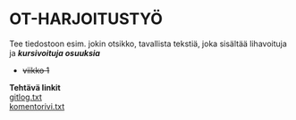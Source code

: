 <h1>OT-HARJOITUSTYÖ</h1>
<p>Tee tiedostoon esim. jokin otsikko, tavallista tekstiä, joka sisältää lihavoituja ja 
  <strong><i>kursivoituja osuuksia</i></strong></p>

<ul>
  <li>
    <strike>viikko 1</strike>  
   </li>
</ul>


<strong>**Tehtävä linkit**</strong>
</br>
[gitlog.txt](https://github.com/sutigit/ot-harjoitustyo/blob/master/laskarit/viikko1/gitlog.txt)
</br>
[komentorivi.txt](https://github.com/sutigit/ot-harjoitustyo/blob/master/laskarit/viikko1/komentorivi.txt)




